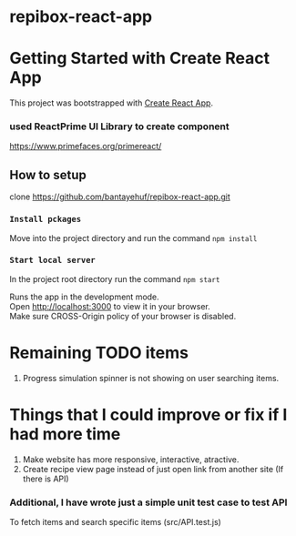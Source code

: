 # repibox-react-app

# Getting Started with Create React App

This project was bootstrapped with [Create React App](https://github.com/facebook/create-react-app).

### used ReactPrime UI Library to create component
https://www.primefaces.org/primereact/

## How to setup

clone https://github.com/bantayehuf/repibox-react-app.git

###  `Install pckages`
Move into the project directory and run the command `npm install`

###  `Start local server`
In the project root directory run the command  `npm start`

Runs the app in the development mode.\
Open [http://localhost:3000](http://localhost:3000) to view it in your browser.\
Make sure CROSS-Origin policy of your browser is disabled.

# Remaining TODO items
1. Progress simulation spinner is not showing on user searching items.

# Things that I could improve or fix if I had more time
1. Make website has more responsive, interactive, atractive.
2. Create recipe view page instead of just open link from another site (If there is API)


### Additional, I have wrote just a simple unit test case to test API
To fetch items and search specific items (src/API.test.js)
